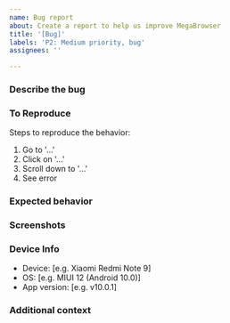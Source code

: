 ```yaml
---
name: Bug report
about: Create a report to help us improve MegaBrowser
title: '[Bug]'
labels: 'P2: Medium priority, bug'
assignees: ''

---
```


<!-- Right after [Bug] you should add a simple title describing the bug, e.g. [Bug] The app has crashed. -->

<!-- Please only add more than one topic to the issue if they are directly related. New issues must be created for each different topic. -->

<!-- The comments between these brackets won't show up in the submitted issue (as you can see in the Preview). -->

### Describe the bug
<!-- A clear and concise description of what the bug is. -->

### To Reproduce
Steps to reproduce the behavior:
1. Go to '...'
2. Click on '...'
3. Scroll down to '...'
4. See error

### Expected behavior
<!-- A clear and concise description of what you expected to happen. -->

### Screenshots
<!-- If applicable, add screenshots or a screen recording to help explain your problem. -->

### Device Info
 - Device: [e.g. Xiaomi Redmi Note 9]
 - OS: [e.g. MIUI 12 (Android 10.0)]
 - App version: [e.g. v10.0.1]

### Additional context
<!-- Add any other context about the problem here. -->
